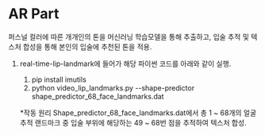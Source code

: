 # AR Part
퍼스널 컬러에 따른 개개인의 톤을 머신러닝 학습모델을 통해 추출하고, 입술 추적 및 텍스처 합성을 통해 본인의 입술에 추천된 톤을 적용.

1. real-time-lip-landmark에 들어가 해당 파이썬 코드를 아래와 같이 실행.
   1) pip install imutils
   2) python video_lip_landmarks.py --shape-predictor shape_predictor_68_face_landmarks.dat
   
   *작동 원리
   Shape_predictor_68_face_landmarks.dat에서 총 1 ~ 68개의 얼굴추적 랜드마크 중 입술 부위에 해당하는 49 ~ 68번 점을 추적하여 텍스처 합성.
   

